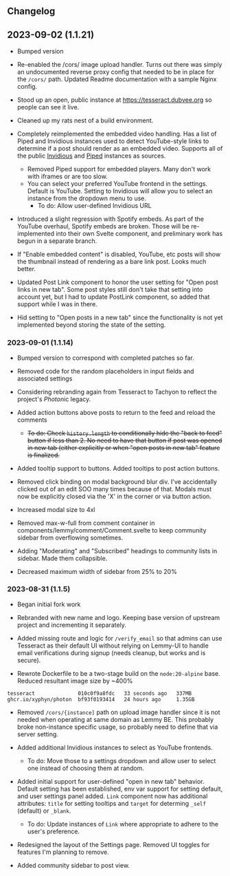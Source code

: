 ## Changelog

## 2023-09-02 (1.1.21)

- Bumped version

- Re-enabled the /cors/ image upload handler.  Turns out there was simply an undocumented reverse proxy config that needed to be in place for the `/cors/` path.  Updated Readme documentation with a sample Nginx config.

- Stood up an open, public instance at https://tesseract.dubvee.org so people can see it live.

- Cleaned up my rats nest of a build environment.

- Completely reimplemented the embedded video handling.  Has a list of Piped and Invidious instances used to detect YouTube-style links to determine if a post should render as an embedded video.  Supports all of the public [Invidious](https://docs.invidious.io/instances/#list-of-public-invidious-instances-sorted-from-oldest-to-newest) and [Piped](https://github.com/TeamPiped/Piped/wiki/Instances ) instances as sources.
  - Removed Piped support for embedded players.  Many don't work with iframes or are too slow. 
  - You can select your preferred YouTube frontend in the settings.  Default is YouTube.  Setting to Invidious will allow you to select an instance from the dropdown menu to use.
      - To do:  Allow user-defined Invidious URL

- Introduced a slight regression with Spotify embeds.  As part of the YouTube overhaul, Spotify embeds are broken. Those will be re-implemented into their own Svelte component, and preliminary work has begun in a separate branch.  

- If "Enable embedded content" is disabled, YouTube, etc posts will show the thumbnail instead of rendering as a bare link post.  Looks much better.

- Updated Post Link component to honor the user setting for "Open post links in new tab".  Some post styles still don't take that setting into account yet, but I had to update PostLink component, so added that support while I was in there.

- Hid setting to "Open posts in a new tab" since the functionality is not yet implemented beyond storing the state of the setting.


### 2023-09-01 (1.1.14)
- Bumped version to correspond with completed patches so far.

- Removed code for the random placeholders in input fields and associated settings

- Considering rebranding again from Tesseract to Tachyon to reflect the project's *Photon*ic legacy.

- Added action buttons above posts to return to the feed and reload the comments
  - ~~To do:  Check `history.length` to conditionally hide the "back to feed" button if less than 2. No need to have that button if post was opened in new tab (either explicitly or when "open posts in new tab" feature is finalized.~~

- Added tooltip support to buttons. Added tooltips to post action buttons.

- Removed click binding on modal background blur div. I've accidentally clicked out of an edit SOO many times because of that. Modals must now be explicitly closed via the 'X' in the corner or via button action.

- Increased modal size to 4xl

- Removed max-w-full from comment container in components/lemmy/comment/Comment.svelte to keep community sidebar from overflowing sometimes.

- Adding "Moderating" and "Subscribed" headings to community lists in sidebar.  Made them collapsible.

- Decreased maximum width of sidebar from 25% to 20%






### 2023-08-31 (1.1.5)
- Began initial fork work

- Rebranded with new name and logo. Keeping base version of upstream project and incrementing it separately.

- Added missing route and logic for `/verify_email` so that admins can use Tesseract as their default UI without relying on Lemmy-UI to handle email verifications during signup (needs cleanup, but works and is secure).

- Rewrote Dockerfile to be a two-stage build on the `node:20-alpine` base.  Reduced resultant image size by ~400%

```
tesseract              010c0f9a8fdc   33 seconds ago   337MB
ghcr.io/xyphyn/photon  bf93f0193414   24 hours ago     1.35GB
```

- Removed `/cors/{instance]` path on upload image handler since it is not needed when operating at same domain as Lemmy BE. This probably broke non-instance specific usage, so probably need to define that via server setting.

- Added additional Invidious instances to select as YouTube frontends.
  - To do: Move those to a settings dropdown and allow user to select one instead of choosing them at random.

- Added initial support for user-defined "open in new tab" behavior. Default setting has been established, env var support for setting default, and user settings panel added.  `Link` component now has additional attributes:  `title` for setting tooltips and `target` for determing `_self` (default) or `_blank`.
  - To do:  Update instances of `Link` where appropriate to adhere to the user's preference.

- Redesigned the layout of the Settings page. Removed UI toggles for features I'm planning to remove.

- Added community sidebar to post view.


